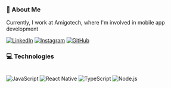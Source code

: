 ### 🤙 About Me
Currently, I work at Amigotech, where I'm involved in mobile app development

[![LinkedIn](https://img.shields.io/badge/LinkedIn-0077B5?style=for-the-badge&logo=linkedin&logoColor=white)](https://www.linkedin.com/in/cassiano-de-moraes-cavalcanti-filho-551bb2276/)
[![Instagram](https://img.shields.io/badge/Instagram-E4405F?style=for-the-badge&logo=instagram&logoColor=white)](https://www.instagram.com/cassi.filho/)
[![GitHub](https://img.shields.io/badge/GitHub-000000?style=for-the-badge&logo=github&logoColor=white)](https://github.com/cassifilho)


### 💻 Technologies 

<div style="display: inline_block"><br/>
  <img align="center" alt="JavaScript" src="https://img.shields.io/badge/JavaScript-F7DF1E?style=for-the-badge&logo=javascript&logoColor=black">  
  <img align="center" alt="React Native" src="https://img.shields.io/badge/React_Native-20232A?style=for-the-badge&logo=react&logoColor=61DAFB">  
  <img align="center" alt="TypeScript" src="https://img.shields.io/badge/TypeScript-007ACC?style=for-the-badge&logo=typescript&logoColor=white">  
  <img align="center" alt="Node.js" src="https://img.shields.io/badge/Node.js-339933?style=for-the-badge&logo=nodedotjs&logoColor=white">
